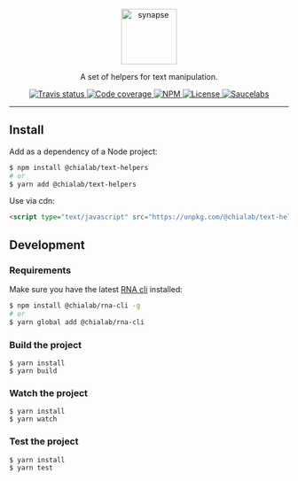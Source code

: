 <p align="center">
    <img alt="synapse" src="https://logos.chialab.io/@chialab/text-helpers.svg" width="100">
</p>

<p align="center">
    A set of helpers for text manipulation.
</p>

<p align="center">
    <a href="https://travis-ci.org/chialab/text-helpers-js">
        <img alt="Travis status" src="https://img.shields.io/travis/chialab/text-helpers-js.svg?style=flat-square">
    </a>
    <a href="https://codecov.io/gh/chialab/text-helper-js">
        <img alt="Code coverage" src="https://img.shields.io/codecov/c/github/chialab/text-helpers-js.svg?style=flat-square">
    </a>
    <a href="https://www.npmjs.com/package/@chialab/text-helpers">
        <img alt="NPM" src="https://img.shields.io/npm/v/@chialab/text-helpers.svg?style=flat-square">
    </a>
    <a href="https://github.com/chialab/text-helpers-js/blob/master/LICENSE">
        <img alt="License" src="https://img.shields.io/npm/l/@chialab/text-helpers.svg?style=flat-square">
    </a>
    <a href="https://saucelabs.com/u/chialab-sl-012">
        <img alt="Saucelabs" src="https://badges.herokuapp.com/sauce/chialab-sl-007?labels=none&style=flat-square">
    </a>
</p>

---

## Install

Add as a dependency of a Node project:

```sh
$ npm install @chialab/text-helpers
# or
$ yarn add @chialab/text-helpers
```

Use via cdn:
```html
<script type="text/javascript" src="https://unpkg.com/@chialab/text-helpers"></script>
```

## Development
### Requirements

Make sure you have the latest [RNA cli](https://github.com/chialab/rna-cli) installed:
```sh
$ npm install @chialab/rna-cli -g
# or
$ yarn global add @chialab/rna-cli
```

### Build the project

```
$ yarn install
$ yarn build
```

### Watch the project
```
$ yarn install
$ yarn watch
```

### Test the project
```
$ yarn install
$ yarn test
```
